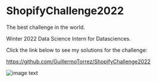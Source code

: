 # ShopifyChallenge2022

The best challenge in the world.

Winter 2022 Data Science Intern for Datasciences.

Click the link below to see my solutions for the challenge:

https://github.com/GuillermoTorrez/ShopifyChallenge2022

![image text](https://cdn.shopify.com/shopifycloud/help/assets/sharing/share-image-generic-bd3ce342a910c2489b672b00e45c74b1b1548662c41448e456547fa5b6e0f585.png)


